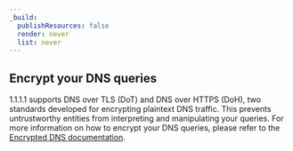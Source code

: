 ```yaml
---
_build:
  publishResources: false
  render: never
  list: never
---
```


## Encrypt your DNS queries

 1.1.1.1 supports DNS over TLS (DoT) and DNS over HTTPS (DoH), two standards developed for encrypting plaintext DNS traffic. This prevents untrustworthy entities from interpreting and manipulating your queries. For more information on how to encrypt your DNS queries, please refer to the [Encrypted DNS documentation](/encryption).